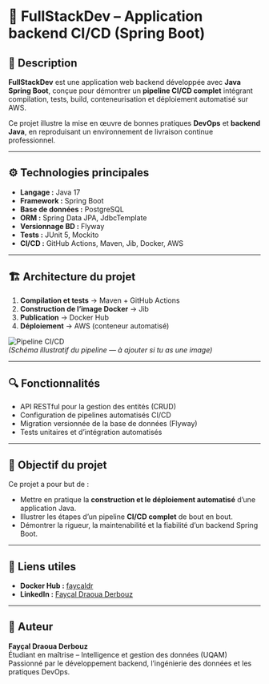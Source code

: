 # 🚀 FullStackDev – Application backend CI/CD (Spring Boot)

## 🧩 Description
**FullStackDev** est une application web backend développée avec **Java Spring Boot**, conçue pour démontrer un **pipeline CI/CD complet** intégrant compilation, tests, build, conteneurisation et déploiement automatisé sur AWS.

Ce projet illustre la mise en œuvre de bonnes pratiques **DevOps** et **backend Java**, en reproduisant un environnement de livraison continue professionnel.

---

## ⚙️ Technologies principales
- **Langage :** Java 17  
- **Framework :** Spring Boot  
- **Base de données :** PostgreSQL  
- **ORM :** Spring Data JPA, JdbcTemplate  
- **Versionnage BD :** Flyway  
- **Tests :** JUnit 5, Mockito  
- **CI/CD :** GitHub Actions, Maven, Jib, Docker, AWS  

---

## 🏗️ Architecture du projet
1. **Compilation et tests** → Maven + GitHub Actions  
2. **Construction de l’image Docker** → Jib  
3. **Publication** → Docker Hub  
4. **Déploiement** → AWS (conteneur automatisé)

![Pipeline CI/CD](./docs/pipeline-architecture.png)  
*(Schéma illustratif du pipeline — à ajouter si tu as une image)*

---

## 🔍 Fonctionnalités
- API RESTful pour la gestion des entités (CRUD)
- Configuration de pipelines automatisés CI/CD
- Migration versionnée de la base de données (Flyway)
- Tests unitaires et d’intégration automatisés

---

## 🧠 Objectif du projet
Ce projet a pour but de :
- Mettre en pratique la **construction et le déploiement automatisé** d’une application Java.
- Illustrer les étapes d’un pipeline **CI/CD complet** de bout en bout.
- Démontrer la rigueur, la maintenabilité et la fiabilité d’un backend Spring Boot.

---

## 🔗 Liens utiles
- **Docker Hub :** [faycaldr](https://hub.docker.com/repositories/faycaldr)  
- **LinkedIn :** [Fayçal Draoua Derbouz](https://www.linkedin.com/in/faycaldraoua)  

---

## 👤 Auteur
**Fayçal Draoua Derbouz**  
Étudiant en maîtrise – Intelligence et gestion des données (UQAM)  
Passionné par le développement backend, l’ingénierie des données et les pratiques DevOps.
